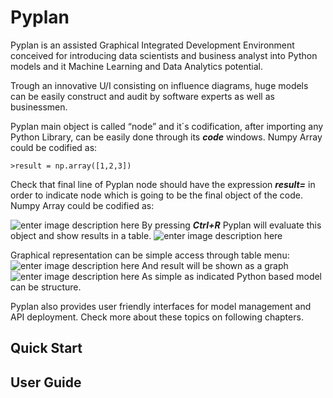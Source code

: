 # Pyplan
Pyplan is an assisted Graphical Integrated Development Environment conceived for introducing data scientists and business analyst into Python models and it Machine Learning and Data Analytics potential.

Trough an innovative U/I consisting on influence diagrams, huge models can be easily construct and audit by software experts as well as businessmen.

Pyplan main object is called “node” and it´s codification, after importing any Python Library, can be easily done through its **_code_** windows.
Numpy Array could be codified as:

    >result = np.array([1,2,3])

Check that final line of Pyplan node should have the expression **_result=_** in order to indicate node which is going to be the final object of the code.
Numpy Array could be codified as:

![enter image description here](http://img.pyplan.org/Home_code_view.png)
By pressing **_Ctrl+R_** Pyplan will evaluate this object and show results in a table.
![enter image description here](http://img.pyplan.org/Home_result_view)

Graphical representation can be simple access through table menu:
![enter image description here](http://img.pyplan.org/Home_show_graph)
And result will be shown as a graph
![enter image description here](http://img.pyplan.org/Home_graph_view)
As simple as indicated Python based model can be structure.

Pyplan also provides user friendly interfaces for model management and API deployment. Check more about these topics on following chapters.

## Quick Start
## User Guide






<!--stackedit_data:
eyJoaXN0b3J5IjpbLTEwODI3MTI2MTMsNDE5ODQzODc4LDEwMD
I3MzUyMjUsLTE2NDAyMjg0MDksMTI0MTMyMTU5MCwxNTIzNjY1
NTUzLDIwMTE2NjQ0NDEsMTA4NTA3Mjk5OSwtMTY2MTY3NTIwNy
wtOTI5NDY0NDA4LDQ4OTkyODE2OSwtNzc1ODg0MzYyXX0=
-->
